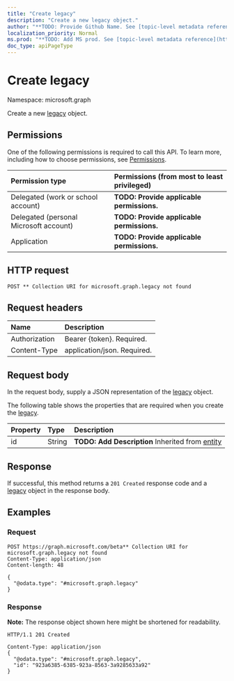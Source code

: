 ```yaml
---
title: "Create legacy"
description: "Create a new legacy object."
author: "**TODO: Provide Github Name. See [topic-level metadata reference](https://msgo.azurewebsites.net/add/document/guidelines/metadata.html#topic-level-metadata)**"
localization_priority: Normal
ms.prod: "**TODO: Add MS prod. See [topic-level metadata reference](https://msgo.azurewebsites.net/add/document/guidelines/metadata.html#topic-level-metadata)**"
doc_type: apiPageType
---
```


# Create legacy
Namespace: microsoft.graph

Create a new [legacy](../resources/legacy.md) object.

## Permissions
One of the following permissions is required to call this API. To learn more, including how to choose permissions, see [Permissions](/graph/permissions-reference).

|Permission type|Permissions (from most to least privileged)|
|:---|:---|
|Delegated (work or school account)|**TODO: Provide applicable permissions.**|
|Delegated (personal Microsoft account)|**TODO: Provide applicable permissions.**|
|Application|**TODO: Provide applicable permissions.**|

## HTTP request

<!-- {
  "blockType": "ignored"
}
-->
``` http
POST ** Collection URI for microsoft.graph.legacy not found
```

## Request headers
|Name|Description|
|:---|:---|
|Authorization|Bearer {token}. Required.|
|Content-Type|application/json. Required.|

## Request body
In the request body, supply a JSON representation of the [legacy](../resources/legacy.md) object.

The following table shows the properties that are required when you create the [legacy](../resources/legacy.md).

|Property|Type|Description|
|:---|:---|:---|
|id|String|**TODO: Add Description** Inherited from [entity](../resources/entity.md)|



## Response

If successful, this method returns a `201 Created` response code and a [legacy](../resources/legacy.md) object in the response body.

## Examples

### Request
<!-- {
  "blockType": "request",
  "name": "create_legacy_from_"
}
-->
``` http
POST https://graph.microsoft.com/beta** Collection URI for microsoft.graph.legacy not found
Content-Type: application/json
Content-length: 48

{
  "@odata.type": "#microsoft.graph.legacy"
}
```


### Response
**Note:** The response object shown here might be shortened for readability.
<!-- {
  "blockType": "response",
  "truncated": true,
  "@odata.type": "microsoft.graph.legacy"
}
-->
``` http
HTTP/1.1 201 Created

Content-Type: application/json
{
  "@odata.type": "#microsoft.graph.legacy",
  "id": "923a6385-6385-923a-8563-3a9285633a92"
}
```

